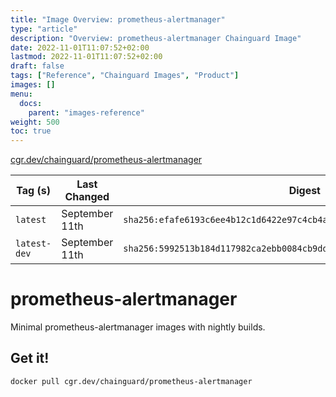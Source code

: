 ```yaml
---
title: "Image Overview: prometheus-alertmanager"
type: "article"
description: "Overview: prometheus-alertmanager Chainguard Image"
date: 2022-11-01T11:07:52+02:00
lastmod: 2022-11-01T11:07:52+02:00
draft: false
tags: ["Reference", "Chainguard Images", "Product"]
images: []
menu:
  docs:
    parent: "images-reference"
weight: 500
toc: true
---
```


[cgr.dev/chainguard/prometheus-alertmanager](https://github.com/chainguard-images/images/tree/main/images/prometheus-alertmanager)

| Tag (s)       | Last Changed   | Digest                                                                    |
|---------------|----------------|---------------------------------------------------------------------------|
|  `latest`     | September 11th | `sha256:efafe6193c6ee4b12c1d6422e97c4cb4ad3eb6fbf3bf9f936cfd0f98ee2e7202` |
|  `latest-dev` | September 11th | `sha256:5992513b184d117982ca2ebb0084cb9dd4201a0b22d6edad3d70b4a53baba1f5` |

# prometheus-alertmanager

Minimal prometheus-alertmanager images with nightly builds.

## Get it!

```shell
docker pull cgr.dev/chainguard/prometheus-alertmanager
```
